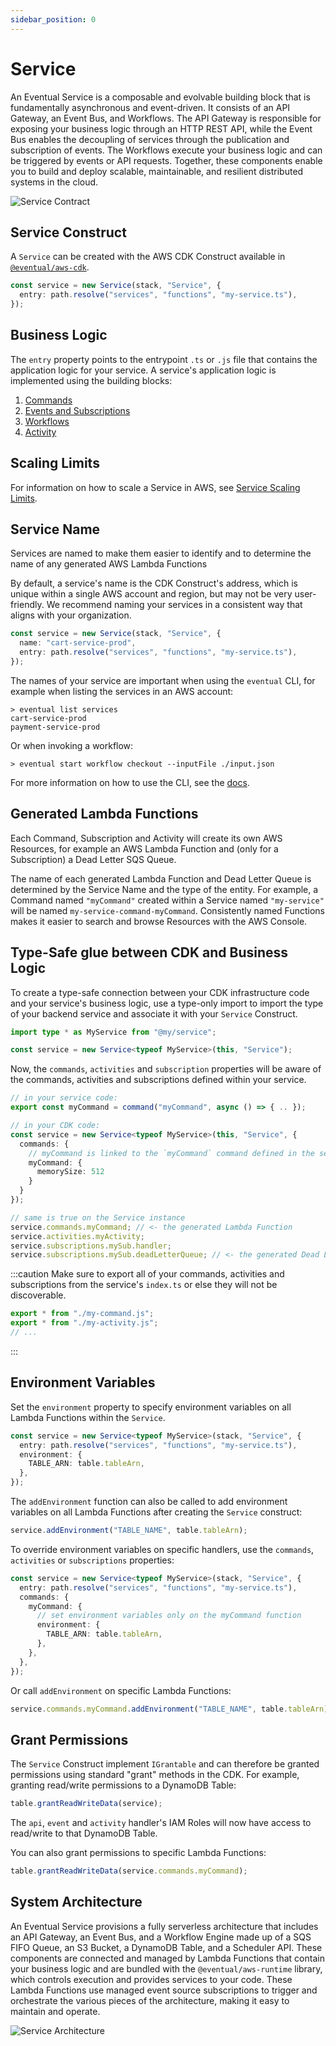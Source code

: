 ```yaml
---
sidebar_position: 0
---
```


# Service

An Eventual Service is a composable and evolvable building block that is fundamentally asynchronous and event-driven. It consists of an API Gateway, an Event Bus, and Workflows. The API Gateway is responsible for exposing your business logic through an HTTP REST API, while the Event Bus enables the decoupling of services through the publication and subscription of events. The Workflows execute your business logic and can be triggered by events or API requests. Together, these components enable you to build and deploy scalable, maintainable, and resilient distributed systems in the cloud.

![Service Contract](../service-contract.png)

## Service Construct

A `Service` can be created with the AWS CDK Construct available in [`@eventual/aws-cdk`](https://www.npmjs.com/package/@eventual/aws-cdk).

```ts
const service = new Service(stack, "Service", {
  entry: path.resolve("services", "functions", "my-service.ts"),
});
```

## Business Logic

The `entry` property points to the entrypoint `.ts` or `.js` file that contains the application logic for your service. A service's application logic is implemented using the building blocks:

1. [Commands](./api/command.md)
2. [Events and Subscriptions](./messaging/event.md)
3. [Workflows](./orchestration/workflow.md)
4. [Activity](./orchestration/activity.md)

## Scaling Limits

For information on how to scale a Service in AWS, see [Service Scaling Limits](./service-scaling-limits.md).

## Service Name

Services are named to make them easier to identify and to determine the name of any generated AWS Lambda Functions

By default, a service's name is the CDK Construct's address, which is unique within a single AWS account and region, but may not be very user-friendly. We recommend naming your services in a consistent way that aligns with your organization.

```ts
const service = new Service(stack, "Service", {
  name: "cart-service-prod",
  entry: path.resolve("services", "functions", "my-service.ts"),
});
```

The names of your service are important when using the `eventual` CLI, for example when listing the services in an AWS account:

```
> eventual list services
cart-service-prod
payment-service-prod
```

Or when invoking a workflow:

```
> eventual start workflow checkout --inputFile ./input.json
```

For more information on how to use the CLI, see the [docs](./cli.md).

## Generated Lambda Functions

Each Command, Subscription and Activity will create its own AWS Resources, for example an AWS Lambda Function and (only for a Subscription) a Dead Letter SQS Queue.

The name of each generated Lambda Function and Dead Letter Queue is determined by the Service Name and the type of the entity. For example, a Command named `"myCommand"` created within a Service named `"my-service"` will be named `my-service-command-myCommand`. Consistently named Functions makes it easier to search and browse Resources with the AWS Console.

## Type-Safe glue between CDK and Business Logic

To create a type-safe connection between your CDK infrastructure code and your service's business logic, use a type-only import to import the type of your backend service and associate it with your `Service` Construct.

```ts
import type * as MyService from "@my/service";

const service = new Service<typeof MyService>(this, "Service");
```

Now, the `commands`, `activities` and `subscription` properties will be aware of the commands, activities and subscriptions defined within your service.

```ts
// in your service code:
export const myCommand = command("myCommand", async () => { .. });

// in your CDK code:
const service = new Service<typeof MyService>(this, "Service", {
  commands: {
    // myCommand is linked to the `myCommand` command defined in the service code
    myCommand: {
      memorySize: 512
    }
  }
});

// same is true on the Service instance
service.commands.myCommand; // <- the generated Lambda Function
service.activities.myActivity;
service.subscriptions.mySub.handler;
service.subscriptions.mySub.deadLetterQueue; // <- the generated Dead Letter Queue
```

:::caution
Make sure to export all of your commands, activities and subscriptions from the service's `index.ts` or else they will not be discoverable.

```ts
export * from "./my-command.js";
export * from "./my-activity.js";
// ...
```

:::

## Environment Variables

Set the `environment` property to specify environment variables on all Lambda Functions within the `Service`.

```ts
const service = new Service<typeof MyService>(stack, "Service", {
  entry: path.resolve("services", "functions", "my-service.ts"),
  environment: {
    TABLE_ARN: table.tableArn,
  },
});
```

The `addEnvironment` function can also be called to add environment variables on all Lambda Functions after creating the `Service` construct:

```ts
service.addEnvironment("TABLE_NAME", table.tableArn);
```

To override environment variables on specific handlers, use the `commands`, `activities` or `subscriptions` properties:

```ts
const service = new Service<typeof MyService>(stack, "Service", {
  entry: path.resolve("services", "functions", "my-service.ts"),
  commands: {
    myCommand: {
      // set environment variables only on the myCommand function
      environment: {
        TABLE_ARN: table.tableArn,
      },
    },
  },
});
```

Or call `addEnvironment` on specific Lambda Functions:

```ts
service.commands.myCommand.addEnvironment("TABLE_NAME", table.tableArn);
```

## Grant Permissions

The `Service` Construct implement `IGrantable` and can therefore be granted permissions using standard "grant" methods in the CDK. For example, granting read/write permissions to a DynamoDB Table:

```ts
table.grantReadWriteData(service);
```

The `api`, `event` and `activity` handler's IAM Roles will now have access to read/write to that DynamoDB Table.

You can also grant permissions to specific Lambda Functions:

```ts
table.grantReadWriteData(service.commands.myCommand);
```

## System Architecture

An Eventual Service provisions a fully serverless architecture that includes an API Gateway, an Event Bus, and a Workflow Engine made up of a SQS FIFO Queue, an S3 Bucket, a DynamoDB Table, and a Scheduler API. These components are connected and managed by Lambda Functions that contain your business logic and are bundled with the `@eventual/aws-runtime` library, which controls execution and provides services to your code. These Lambda Functions use managed event source subscriptions to trigger and orchestrate the various pieces of the architecture, making it easy to maintain and operate.

![Service Architecture](./service.png)

